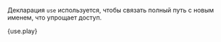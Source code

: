 Декларация `use` используется, чтобы связать полный путь с новым именем, 
что упрощает доступ.

{use.play}
